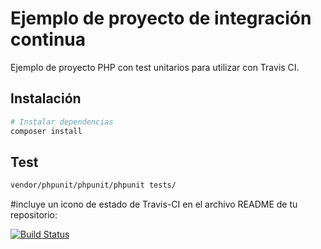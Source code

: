 # Ejemplo de proyecto de integración continua

Ejemplo de proyecto PHP con test unitarios para utilizar con Travis CI.

## Instalación

``` bash
# Instalar dependencias
composer install
```

## Test

``` bash
vendor/phpunit/phpunit/phpunit tests/
```
#incluye un icono de estado de Travis-CI en el archivo README de tu repositorio:

[![Build Status](https://travis-ci.org/organizacion-sesion-3-ImmaCabanes/sesion5-travis.svg?branch=master)](https://travis-ci.org/organizacion-sesion-3-ImmaCabanes/sesion5-travis)
